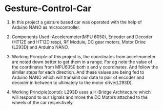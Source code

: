 # Gesture-Control-Car

1. In this project a gesture based car was operated with the help of Arduino NANO as microcontroller.

2. Components Used: Accelerometer(MPU 6050), Encoder and Decoder (HT12E and HT12D resp), RF Module, DC gear motors, Motor Drive (L293D) and Arduino NANO.

3. Working Principle of this project is, the coordinates from accelerometer are noted down better to get them in a range. For eg note the value of the coordinates from MPU6050 both x and y coordinates. And follow the similar steps for each direction. And these values are being fed to Arduino NANO which will transmit our data to pair of encoder and decoder in between to ultimately to the motor drive(L293D).

4. Working Principle(contd): L293D uses a H-Bridge Architecture which will respond to our signals and move the DC Motors attached to the wheels of the car respectively.